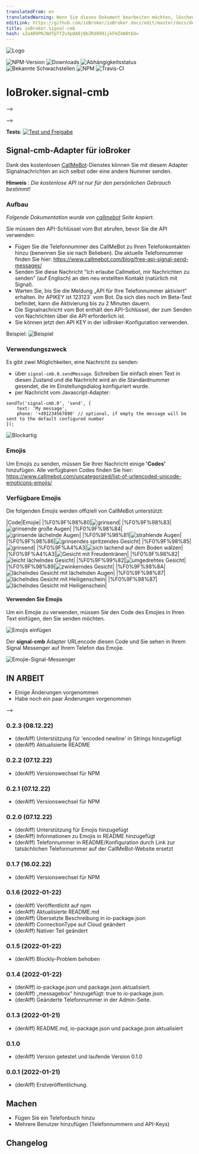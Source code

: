 ```yaml
---
translatedFrom: en
translatedWarning: Wenn Sie dieses Dokument bearbeiten möchten, löschen Sie bitte das Feld "translationsFrom". Andernfalls wird dieses Dokument automatisch erneut übersetzt
editLink: https://github.com/ioBroker/ioBroker.docs/edit/master/docs/de/adapterref/iobroker.signal-cmb/README.md
title: ioBroker.signal-cmb
hash: xZa4B9PNJNdfpTfZvXpQA0jQbZRd899ijkFHZ4W8t6U=
---
```

![Logo](../../../en/adapterref/iobroker.signal-cmb/admin/signal-cmb.png)

![NPM-Version](http://img.shields.io/npm/v/iobroker.signal-cmb.svg)
![Downloads](https://img.shields.io/npm/dm/iobroker.signal-cmb.svg)
![Abhängigkeitsstatus](https://img.shields.io/david/ioBroker/iobroker.signal-cmb.svg)
![Bekannte Schwachstellen](https://snyk.io/test/github/ioBroker/ioBroker.signal-cmb/badge.svg)
![NPM](https://nodei.co/npm/iobroker.signal-cmb.png?downloads=true)
![Travis-CI](http://img.shields.io/travis/ioBroker/ioBroker.signal-cmb/master.svg)

# IoBroker.signal-cmb
-->

-->

**Tests**: [![Test und Freigabe](https://github.com/necotec/ioBroker.signal-cmb/actions/workflows/test-and-release.yml/badge.svg)](https://github.com/necotec/ioBroker.signal-cmb/actions/workflows/test-and-release.yml)

## Signal-cmb-Adapter für ioBroker
Dank des kostenlosen [CallMeBot](https://www.callmebot.com/blog/free-api-signal-send-messages/)-Dienstes können Sie mit diesem Adapter Signalnachrichten an sich selbst oder eine andere Nummer senden.

**Hinweis** : *Die kostenlose API ist nur für den persönlichen Gebrauch bestimmt!*

### Aufbau
*Folgende Dokumentation wurde von [callmebot](https://www.callmebot.com/blog/free-api-signal-send-messages/) Seite kopiert.*

Sie müssen den API-Schlüssel vom Bot abrufen, bevor Sie die API verwenden:

- Fügen Sie die Telefonnummer des CallMeBot zu Ihren Telefonkontakten hinzu (benennen Sie sie nach Belieben). Die aktuelle Telefonnummer finden Sie hier: https://www.callmebot.com/blog/free-api-signal-send-messages/
- Senden Sie diese Nachricht "Ich erlaube Callmebot, mir Nachrichten zu senden" (auf Englisch) an den neu erstellten Kontakt (natürlich mit Signal).
- Warten Sie, bis Sie die Meldung „API für Ihre Telefonnummer aktiviert“ erhalten. Ihr APIKEY ist 123123` vom Bot. Da sich dies noch im Beta-Test befindet, kann die Aktivierung bis zu 2 Minuten dauern.
- Die Signalnachricht vom Bot enthält den API-Schlüssel, der zum Senden von Nachrichten über die API erforderlich ist.
- Sie können jetzt den API KEY in der ioBroker-Konfiguration verwenden.

Beispiel: ![Beispiel](../../../en/adapterref/iobroker.signal-cmb/img/signal.jpg)

### Verwendungszweck
Es gibt zwei Möglichkeiten, eine Nachricht zu senden:

- über `signal-cmb.0.sendMessage`. Schreiben Sie einfach einen Text in diesen Zustand und die Nachricht wird an die Standardnummer gesendet, die im Einstellungsdialog konfiguriert wurde.
- per Nachricht vom Javascript-Adapter:

```
sendTo('signal-cmb.0', 'send', {
    text: 'My message',
    phone: '+491234567890' // optional, if empty the message will be sent to the default configured number
});
```

![Blockartig](../../../en/adapterref/iobroker.signal-cmb/img/blockly-signal.png)

### Emojis
Um Emojis zu senden, müssen Sie Ihrer Nachricht einige **'Codes'** hinzufügen. Alle verfügbaren Codes finden Sie hier: https://www.callmebot.com/uncategorized/list-of-urlencoded-unicode-emoticons-emojis/

### Verfügbare Emojis
Die folgenden Emojis werden offiziell von CallMeBot unterstützt:

|Code|Emojie|
|%F0%9F%98%80|![grinsend](../../../en/adapterref/iobroker.signal-cmb/img/emojies/01_grinning.png)|
|%F0%9F%98%83|![grinsende große Augen](../../../en/adapterref/iobroker.signal-cmb/img/emojies/02_grinning_big_eyes.png)|
|%F0%9F%98%84|![grinsende lächelnde Augen](../../../en/adapterref/iobroker.signal-cmb/img/emojies/03_grinning_smiling_eyes.png)|
|%F0%9F%98%81|![strahlende Augen](../../../en/adapterref/iobroker.signal-cmb/img/emojies/04_beaming_smiling_eyes.png)|
|%F0%9F%98%86|![grinsendes spritzendes Gesicht](../../../en/adapterref/iobroker.signal-cmb/img/emojies/05_grinning_squinting_face.png)|
|%F0%9F%98%85|![grinsend](../../../en/adapterref/iobroker.signal-cmb/img/emojies/06_grinning_sweat.png)|
|%F0%9F%A4%A3|![sich lachend auf dem Boden wälzen](../../../en/adapterref/iobroker.signal-cmb/img/emojies/07_rolling_on_the_floor_laughing.png)|
|%F0%9F%A4%A3|![Gesicht mit Freudentränen](../../../en/adapterref/iobroker.signal-cmb/img/emojies/08_face_with_tears_of_joy.png)|
|%F0%9F%98%82|![leicht lächelndes Gesicht](../../../en/adapterref/iobroker.signal-cmb/img/emojies/09_slightly_smiling_face.png)|
|%F0%9F%99%82|![umgedrehtes Gesicht](../../../en/adapterref/iobroker.signal-cmb/img/emojies/10_upside_down_face.png)|
|%F0%9F%98%89|![zwinkerndes Gesicht](../../../en/adapterref/iobroker.signal-cmb/img/emojies/11_winking_face.png)|
|%F0%9F%98%8A|![lächelndes Gesicht mit lächelnden Augen](../../../en/adapterref/iobroker.signal-cmb/img/emojies/12_smiling_face_with_smiling_eyes.png)|
|%F0%9F%98%87|![lächelndes Gesicht mit Heiligenschein](../../../en/adapterref/iobroker.signal-cmb/img/emojies/13_smiling_face_with_halo.png)|
|%F0%9F%98%87|![lächelndes Gesicht mit Heiligenschein](../../../en/adapterref/iobroker.signal-cmb/img/emojies/13_smiling_face_with_halo.png)|

#### Verwenden Sie Emojis
Um ein Emojie zu verwenden, müssen Sie den Code des Emojies in Ihren Text einfügen, den Sie senden möchten.

![Emojis einfügen](../../../en/adapterref/iobroker.signal-cmb/img/add_emojies.png)

Der **signal-cmb** Adapter URLencode diesen Code und Sie sehen in Ihrem Signal Messenger auf Ihrem Telefon das Emojie.

![Emojie-Signal-Messenger](../../../en/adapterref/iobroker.signal-cmb/img/emojie_signal_mesenger.png)

## **IN ARBEIT**
* Einige Änderungen vorgenommen
* Habe noch ein paar Änderungen vorgenommen

-->

### 0.2.3 (08.12.22)
* (derAlff) Unterstützung für 'encoded newline' in Strings hinzugefügt
* (derAlff) Aktualisierte README

### 0.2.2 (07.12.22)
* (derAlff) Versionswechsel für NPM

### 0.2.1 (07.12.22)
* (derAlff) Versionswechsel für NPM

### 0.2.0 (07.12.22)
* (derAlff) Unterstützung für Emojis hinzugefügt
* (derAlff) Informationen zu Emojis in README hinzugefügt
* (derAlff) Telefonnummer in README/Konfiguration durch Link zur tatsächlichen Telefonnummer auf der CallMeBot-Website ersetzt

### 0.1.7 (16.02.22)
* (derAlff) Versionswechsel für NPM

### 0.1.6 (2022-01-22)
* (derAlff) Veröffentlicht auf npm
* (derAlff) Aktualisierte README.md
* (derAlff) Übersetzte Beschreibung in io-package.json
* (derAlff) ConnectionType auf Cloud geändert
* (derAlff) Nativer Teil geändert

### 0.1.5 (2022-01-22)
* (derAlff) Blockly-Problem behoben

### 0.1.4 (2022-01-22)
* (derAlff) io-package.json und package.json aktualisiert.
* (derAlff) „messagebox“ hinzugefügt: true to io-package.json.
* (derAlff) Geänderte Telefonnummer in der Admin-Seite.

### 0.1.3 (2022-01-21)
* (derAlff) README.md, io-package.json und package.json aktualisiert

### 0.1.0
* (derAlff) Version getestet und laufende Version 0.1.0

### 0.0.1 (2022-01-21)
* (derAlff) Erstveröffentlichung.

## Machen
* Fügen Sie ein Telefonbuch hinzu
* Mehrere Benutzer hinzufügen (Telefonnummern und API-Keys)

## Changelog
<!--
Placeholder for the next version (at the beginning of the line):

## License
MIT License

Copyright (c) 2022 derAlff <derAlff@gmail.com>

Permission is hereby granted, free of charge, to any person obtaining a copy
of this software and associated documentation files (the "Software"), to deal
in the Software without restriction, including without limitation the rights
to use, copy, modify, merge, publish, distribute, sublicense, and/or sell
copies of the Software, and to permit persons to whom the Software is
furnished to do so, subject to the following conditions:

The above copyright notice and this permission notice shall be included in all
copies or substantial portions of the Software.

THE SOFTWARE IS PROVIDED "AS IS", WITHOUT WARRANTY OF ANY KIND, EXPRESS OR
IMPLIED, INCLUDING BUT NOT LIMITED TO THE WARRANTIES OF MERCHANTABILITY,
FITNESS FOR A PARTICULAR PURPOSE AND NONINFRINGEMENT. IN NO EVENT SHALL THE
AUTHORS OR COPYRIGHT HOLDERS BE LIABLE FOR ANY CLAIM, DAMAGES OR OTHER
LIABILITY, WHETHER IN AN ACTION OF CONTRACT, TORT OR OTHERWISE, ARISING FROM,
OUT OF OR IN CONNECTION WITH THE SOFTWARE OR THE USE OR OTHER DEALINGS IN THE
SOFTWARE.